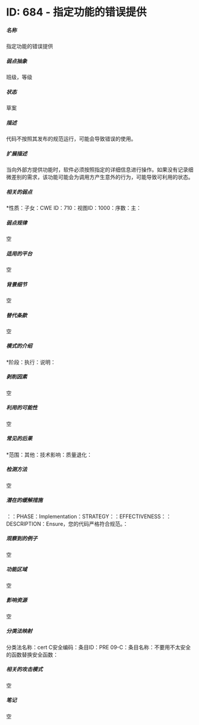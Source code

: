 # ID: 684 - 指定功能的错误提供
<h5>名称</h5>指定功能的错误提供
<h5>弱点抽象</h5>班级，等级
<h5>状态</h5>草案
<h5>描述</h5>代码不按照其发布的规范运行，可能会导致错误的使用。
<h5>扩展描述</h5>当向外部方提供功能时，软件必须按照指定的详细信息进行操作。如果没有记录细微差别的需求，该功能可能会为调用方产生意外的行为，可能导致可利用的状态。
<h5>相关的弱点</h5>*性质：子女：CWE ID：710：视图ID：1000：序数：主：
<h5>弱点规律</h5>空
<h5>适用的平台</h5>空
<h5>背景细节</h5>空
<h5>替代条款</h5>空
<h5>模式的介绍</h5>*阶段：执行：说明：
<h5>剥削因素</h5>空
<h5>利用的可能性</h5>空
<h5>常见的后果</h5>*范围：其他：技术影响：质量退化：
<h5>检测方法</h5>空
<h5>潜在的缓解措施</h5>：：PHASE：Implementation：STRATEGY：：EFFECTIVENESS：：DESCRIPTION：Ensure，您的代码严格符合规范。：
<h5>观察到的例子</h5>空
<h5>功能区域</h5>空
<h5>影响资源</h5>空
<h5>分类法映射</h5>分类法名称：cert C安全编码：条目ID：PRE 09-C：条目名称：不要用不太安全的函数替换安全函数：
<h5>相关的攻击模式</h5>空
<h5>笔记</h5>空

